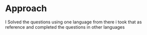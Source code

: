 # Approach 
I Solved the questions using one language from there i took that as reference and completed the questions in other languages
